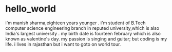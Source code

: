 # hello_world
i'm manish sharma,eighteen years younger .
i'm student of B.Tech computer science engineering branch in reputed university,which is also India's largest university .
my birth date is fourteen february which is also known as valentine's day.
my passion is singing and guitar; but coding is my life.
i lives in rajasthan but i want to goto on world tour.
